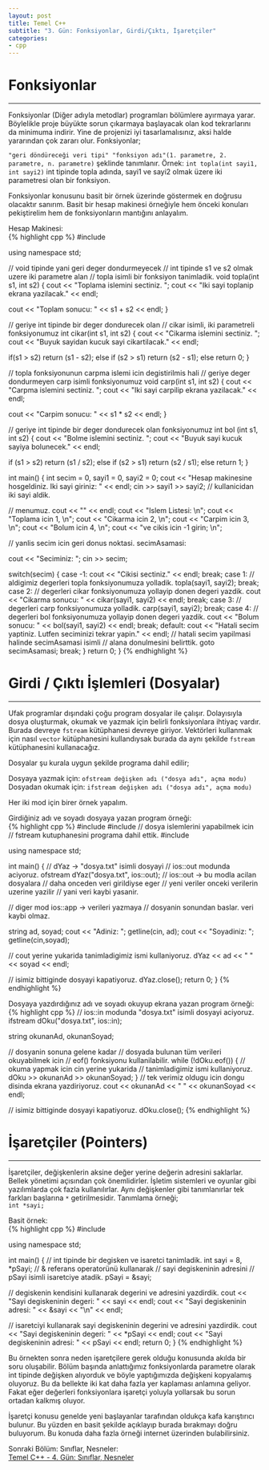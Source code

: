 ```yaml
---
layout: post
title: Temel C++
subtitle: "3. Gün: Fonksiyonlar, Girdi/Çıktı, İşaretçiler"
categories:
- cpp
---
```


# **Fonksiyonlar**  
------------------------

Fonksiyonlar (Diğer adıyla metodlar) programları bölümlere ayırmaya yarar. Böylelikle  proje büyükte sorun çıkarmaya başlayacak olan kod tekrarlarını da minimuma indirir. Yine de projenizi iyi tasarlamalısınız, aksi halde yararından çok zararı olur. Fonksiyonlar;  

`"geri döndüreceği veri tipi" "fonksiyon adı"(1. parametre, 2. parametre, n. parametre)` şeklinde tanımlanır. Örnek: `int topla(int sayi1, int sayi2)` int tipinde topla adında, sayi1 ve sayi2 olmak üzere iki parametresi olan bir fonksiyon.  

Fonksiyonlar konusunu basit bir örnek üzerinde göstermek en doğrusu olacaktır sanırım. Basit bir hesap makinesi örneğiyle hem önceki konuları pekiştirelim hem de fonksiyonların mantığını anlayalım.

Hesap Makinesi:  
{% highlight cpp %}
#include <iostream>

using namespace std;

// void tipinde yani geri deger dondurmeyecek
// int tipinde s1 ve s2 olmak uzere iki parametre alan
// topla isimli bir fonksiyon tanimladik.
void topla(int s1, int s2)
{
   cout << "Toplama islemini sectiniz. ";
   cout << "Iki sayi toplanip ekrana yazilacak." << endl;

   cout << "Toplam sonucu: " << s1 + s2 << endl;
}

// geriye int tipinde bir deger dondurecek olan
// cikar isimli, iki parametreli fonksiyonumuz
int cikar(int s1, int s2)
{
   cout << "Cikarma islemini sectiniz. ";
   cout << "Buyuk sayidan kucuk sayi cikartilacak." << endl;

   if(s1 > s2)
      return (s1 - s2);
   else if (s2 > s1)
      return (s2 - s1);
   else
      return 0;
}

// topla fonksiyonunun carpma islemi icin degistirilmis hali
// geriye deger dondurmeyen carp isimli fonksiyonumuz
void carp(int s1, int s2)
{
   cout << "Carpma islemini sectiniz. ";
   cout << "Iki sayi carpilip ekrana yazilacak." << endl;

   cout << "Carpim sonucu: " << s1 * s2 << endl;
}

// geriye int tipinde bir deger dondurecek olan fonksiyonumuz
int bol (int s1, int s2)
{
   cout << "Bolme islemini sectiniz. ";
   cout << "Buyuk sayi kucuk sayiya bolunecek." << endl;

   if (s1 > s2)
      return (s1 / s2);
   else if (s2 > s1)
      return (s2 / s1);
   else
      return 1;
}

int main()
{
   int secim = 0, sayi1 = 0, sayi2 = 0;
   cout << "Hesap makinesine hosgeldiniz. Iki sayi giriniz: " << endl;
   cin >> sayi1 >> sayi2; // kullanicidan iki sayi aldik.

   // menumuz.
   cout << "" << endl;
   cout << "Islem Listesi: \n";
   cout << "Toplama icin 1, \n";
   cout << "Cikarma icin 2, \n";
   cout << "Carpim icin 3, \n";
   cout << "Bolum icin 4, \n";
   cout << "ve cikis icin -1 girin; \n";

   // yanlis secim icin geri donus noktasi.
   secimAsamasi:

   cout << "Seciminiz: ";
   cin >> secim;

   switch(secim)
   {
      case -1:
         cout << "Cikisi sectiniz." << endl;
         break;
      case 1:
         // aldigimiz degerleri topla fonksiyonumuza yolladik.
         topla(sayi1, sayi2);
         break;
      case 2:
         // degerleri cikar fonksiyonumuza yollayip donen degeri yazdik.
         cout << "Cikarma sonucu: " << cikar(sayi1, sayi2) << endl;
         break;
      case 3:
         // degerleri carp fonksiyonumuza yolladik.
         carp(sayi1, sayi2);
         break;
      case 4:
         // degerleri bol fonksiyonumuza yollayip donen degeri yazdik.
         cout << "Bolum sonucu: " << bol(sayi1, sayi2) << endl;
         break;
      default:
         cout << "Hatali secim yaptiniz. Lutfen seciminizi tekrar yapin." << endl;
         // hatali secim yapilmasi halinde secimAsamasi isimli
         // alana donulmesini belirttik.
         goto secimAsamasi;
         break;
   }
   return 0;
}
{% endhighlight %}


# **Girdi / Çıktı İşlemleri (Dosyalar)**  
-----------------------------------------------

Ufak programlar dışındaki çoğu program dosyalar ile çalışır. Dolayısıyla dosya oluşturmak, okumak ve yazmak için belirli fonksiyonlara ihtiyaç vardır. Burada devreye `fstream` kütüphanesi devreye giriyor. Vektörleri kullanmak için nasıl `vector` kütüphanesini kullandıysak burada da aynı şekilde `fstream` kütüphanesini kullanacağız.  

Dosyalar şu kurala uygun şekilde programa dahil edilir;

Dosyaya yazmak için: `ofstream değişken adı ("dosya adı", açma modu)`  
Dosyadan okumak için: `ifstream değişken adı ("dosya adı", açma modu)`

Her iki mod için birer örnek yapalım.  

Girdiğiniz adı ve soyadı dosyaya yazan program örneği:  
{% highlight cpp %}
#include <iostream>
#include <string>
// dosya islemlerini yapabilmek icin
// fstream kutuphanesini programa dahil ettik.
#include <fstream>

using namespace std;

int main()
{
   // dYaz -> "dosya.txt" isimli dosyayi
   // ios::out modunda aciyoruz.
   ofstream dYaz("dosya.txt", ios::out);
   // ios::out -> bu modla acilan dosyalara
   // daha onceden veri girildiyse eger
   // yeni veriler onceki verilerin uzerine yazilir
   // yani veri kaybi yasanir.

   // diger mod ios::app -> verileri yazmaya
   // dosyanin sonundan baslar. veri kaybi olmaz.

   string ad, soyad;
   cout << "Adiniz: ";
   getline(cin, ad);
   cout << "Soyadiniz: ";
   getline(cin,soyad);

   // cout yerine yukarida tanimladigimiz ismi kullaniyoruz.
   dYaz << ad << " " << soyad << endl;

   // isimiz bittiginde dosyayi kapatiyoruz.
   dYaz.close();
   return 0;
}
{% endhighlight %}

Dosyaya yazdırdığınız adı ve soyadı okuyup ekrana yazan program örneği:  
{% highlight cpp %}
// ios::in modunda "dosya.txt" isimli dosyayi aciyoruz.
ifstream dOku("dosya.txt", ios::in);

string okunanAd, okunanSoyad;

// dosyanin sonuna gelene kadar
// dosyada bulunan tüm verileri okuyabilmek icin
// eof() fonksiyonu kullanilabilir.
while (!dOku.eof())
{
   // okuma yapmak icin cin yerine yukarida
   // tanimladigimiz ismi kullaniyoruz.
   dOku >> okunanAd >> okunanSoyad;
}
// tek verimiz oldugu icin dongu disinda ekrana yazdiriyoruz.
cout << okunanAd << " " << okunanSoyad << endl;

// isimiz bittiginde dosyayi kapatiyoruz.
dOku.close();
{% endhighlight %}

# **İşaretçiler (Pointers)**  
---------------------------------

İşaretçiler, değişkenlerin aksine değer yerine değerin adresini saklarlar. Bellek yönetimi açısından çok önemlidirler. İşletim sistemleri ve oyunlar gibi yazılımlarda çok fazla kullanılırlar. Aynı değişkenler gibi tanımlanırlar tek farkları başlarına `*` getirilmesidir. Tanımlama örneği;  
`int *sayi;`  

Basit örnek:  
{% highlight cpp %}
#include <iostream>

using namespace std;

int main()
{
   // int tipinde bir degisken ve isaretci tanimladik.
   int sayi = 8, *pSayi;
   // & referans operatorünü kullanarak
   // sayi degiskeninin adresini
   // pSayi isimli isaretciye atadik.
   pSayi = &sayi;

   // degiskenin kendisini kullanarak degerini ve adresini yazdirdik.
   cout << "Sayi degiskeninin degeri: " << sayi << endl;
   cout << "Sayi degiskeninin adresi: " << &sayi << "\n" << endl;

   // isaretciyi kullanarak sayi degiskeninin degerini ve adresini yazdirdik.
   cout << "Sayi degiskeninin degeri: " << *pSayi << endl;
   cout << "Sayi degiskeninin adresi: " << pSayi << endl;
   return 0;
}
{% endhighlight %}

Bu örnekten sonra neden işaretçilere gerek olduğu konusunda akılda bir soru oluşabilir. Bölüm başında anlattığımız fonksiyonlarda parametre olarak int tipinde değişken alıyorduk ve böyle yaptığımızda değişkeni kopyalamış oluyoruz. Bu da bellekte iki kat daha fazla yer kaplaması anlamına geliyor. Fakat eğer değerleri fonksiyonlara işaretçi yoluyla yollarsak bu sorun ortadan kalkmış oluyor.  

İşaretçi konusu genelde yeni başlayanlar tarafından oldukça kafa karıştırıcı bulunur. Bu yüzden en basit şekilde açıklayıp burada bırakmayı doğru buluyorum. Bu konuda daha fazla örneği internet üzerinden bulabilirsiniz.  

Sonraki Bölüm: Sınıflar, Nesneler:  
[Temel C++ - 4. Gün: Sınıflar, Nesneler][1]

[1]: /cpp/2015/07/04/temel-cpp-dorduncu-gun-siniflar-nesneler.html
